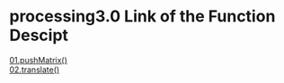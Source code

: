 # processing3.0 Link of the Function Descipt  
[01.pushMatrix()](https://processing.org/reference/pushMatrix_.html)  
[02.translate()](https://processing.org/reference/translate_.html)  
